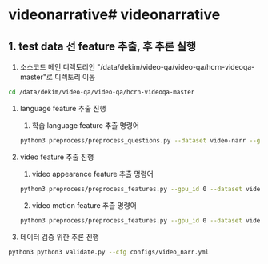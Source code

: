 # videonarrative# videonarrative
## 1. test data 선 feature 추출, 후 추론 실행

1. 소스코드 메인 디렉토리인 "/data/dekim/video-qa/video-qa/hcrn-videoqa-master"로 디렉토리 이동

```bash
cd /data/dekim/video-qa/video-qa/hcrn-videoqa-master
```

1. language feature 추출 진행
    
    1) 학습 language feature 추출 명령어
    
    ```bash
    python3 preprocess/preprocess_questions.py --dataset video-narr --glove_pt /home/word-embeddings/glove/glove.korean.pkl --mode train --video_dir {비디오경로}
    ```
    
2. video feature 추출 진행
    
    1) video appearance feature 추출 명령어
    
    ```bash
    python3 preprocess/preprocess_features.py --gpu_id 0 --dataset video-narr --model resnet101 --video_dir {비디오경로}
    ```
    
    2) video motion feature 추출 명령어
    
    ```bash
    python3 preprocess/preprocess_features.py --gpu_id 0 --dataset video-narr --model resnext101 --image_height 112 --image_width 112 --video_dir {video 경로}
    ```
    
3. 데이터 검증 위한 추론 진행

```bash
python3 python3 validate.py --cfg configs/video_narr.yml
```

